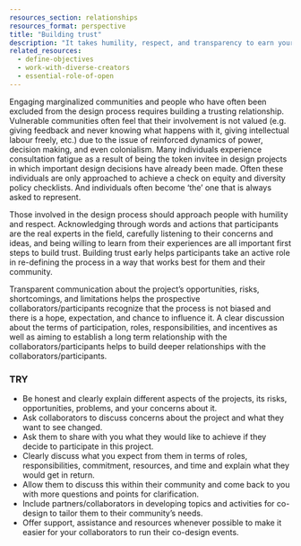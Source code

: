 ```yaml
---
resources_section: relationships
resources_format: perspective
title: "Building trust"
description: "It takes humility, respect, and transparency to earn your collaborators and participants trust."
related_resources:
  - define-objectives
  - work-with-diverse-creators
  - essential-role-of-open
---
```


Engaging marginalized communities and people who have often been excluded from the design process requires building a trusting relationship. Vulnerable communities often feel that their involvement is not valued (e.g. giving feedback and never knowing what happens with it, giving intellectual labour freely, etc.) due to the issue of reinforced dynamics of power, decision making, and even colonialism. Many individuals experience consultation fatigue as a result of being the token invitee in design projects in which important design decisions have already been made. Often these individuals are only approached to achieve a check on equity and diversity policy checklists. And individuals often become ‘the’ one that is always asked to represent. 


Those involved in the design process should approach people with humility and respect. Acknowledging through words and actions that participants are the real experts in the field, carefully listening to their concerns and ideas, and being willing to learn from their experiences are all important first steps to build trust. Building trust early helps participants take an active role in re-defining the process in a way that works best for them and their community. 


Transparent communication about the project’s opportunities, risks, shortcomings, and limitations helps the prospective collaborators/participants recognize that the process is not biased and there is a hope, expectation, and chance to influence it. A clear discussion about the terms of participation, roles, responsibilities, and incentives as well as aiming to establish a long term relationship with the collaborators/participants helps to build deeper relationships with the collaborators/participants.

### TRY

- Be honest and clearly explain different aspects of the projects, its risks, opportunities, problems, and your concerns about it.
- Ask collaborators to discuss concerns about the project and what they want to see changed.
- Ask them to share with you what they would like to achieve if they decide to participate in this project.
- Clearly discuss what you expect from them in terms of roles, responsibilities, commitment, resources, and time and explain what they would get in return.
- Allow them to discuss this within their community and come back to you with more questions and points for clarification.
- Include partners/collaborators in developing topics and activities for co-design to tailor them to their community’s needs.
- Offer support, assistance and resources whenever possible to make it easier for your collaborators to run their co-design events.